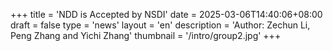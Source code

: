+++
title = 'NDD is Accepted by NSDI'
date = 2025-03-06T14:40:06+08:00
draft = false
type = 'news'
layout = 'en'
description = 'Author: Zechun Li, Peng Zhang and Yichi Zhang'
thumbnail = '/intro/group2.jpg'
+++
